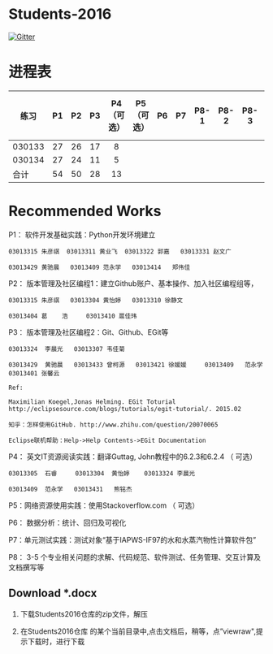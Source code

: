 
# Students-2016

[![Gitter](https://badges.gitter.im/Py03013052/Students2016.svg)](https://gitter.im/Py03013052/Students2016?utm_source=badge&utm_medium=badge&utm_campaign=pr-badge)

# 进程表

|  练习      | P1  | P2  | P3  | P4（可选）  | P5 （可选） | P6  | P7  |P8-1 |P8-2 |P8-3|P8-4（可选）|P8-5（可选）|
| ------ |:---:|:---:|:---:|:---:|:---:|:---:|:---:|:---:|:---:|:---:|:---:|---:|
| 030133 | 27  | 26  | 17  |  8  |     |     |     |     |     |     |     |    |
| 030134 | 27  | 24  | 11  |  5  |     |     |     |     |     |     |     |    |
|  合计            | 54  | 50  | 28  |  13 |     |     |     |     |     |     |     |    |

# Recommended Works

P1：  软件开发基础实践：Python开发环境建立  
	
	03013315 朱彦祺  03013311 黄业飞  03013322 郭嘉   03013331 赵文广
	
	03013429 黄驰晨   03013409 范永学   03013414   郑伟佳

P2： 版本管理及社区编程1：建立Github账户、基本操作、加入社区编程组等，  

    03013315 朱彦祺   03013304 黄怡婷   03013310 徐静文 
    
    03013404 葛    浩     03013410 扈佳玮

P3： 版本管理及社区编程2：Git、Github、EGit等 

	03013324  李晨光   03013307 韦佳菊
	
	03013429  黄驰晨   03013433 曾柯源   03013421 徐媛媛     03013409   范永学    03013401 张馨云
	
	Ref: 
	
	Maximilian Koegel,Jonas Helming. EGit Toturial http://eclipsesource.com/blogs/tutorials/egit-tutorial/. 2015.02

	知乎：怎样使用GitHub. http://www.zhihu.com/question/20070065
	
	Eclipse联机帮助：Help->Help Contents->EGit Documentation
	  
P4：  英文IT资源阅读实践：翻译Guttag, John教程中的6.2.3和6.2.4 （ 可选）

	03013305  石睿     03013304  黄怡婷    03013324 李晨光
	
	03013409  范永学   03013431   熊铭杰
	
P5：网络资源使用实践：使用Stackoverflow.com （ 可选） 

P6： 数据分析：统计、回归及可视化

P7：单元测试实践：测试对象“基于IAPWS-IF97的水和水蒸汽物性计算软件包” 
 
P8： 3-5 个专业相关问题的求解、代码规范、软件测试、任务管理、交互计算及文档撰写等  
   
## Download *.docx

1. 下载Students2016仓库的zip文件，解压
         
2. 在Students2016仓库 的某个当前目录中,点击文档后，稍等，点”viewraw",提示下载时，进行下载
 
        

 
